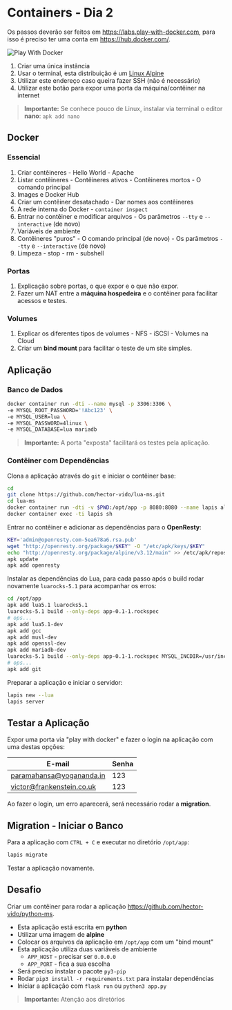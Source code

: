 # Containers - Dia 2

Os passos deverão ser feitos em https://labs.play-with-docker.com, para isso é preciso ter uma conta em https://hub.docker.com/.

![Play With Docker](images/play-with-docker.png)

  1. Criar uma única instância
  2. Usar o terminal, esta distribuição é um [Linux Alpine](https://alpinelinux.org/)
  3. Utilizar este endereço caso queira fazer SSH (não é necessário)
  4. Utilizar este botão para expor uma porta da máquina/contêiner na internet

> **Importante:** Se conhece pouco de Linux, instalar via terminal o editor **nano**: `apk add nano`

## Docker

### Essencial

  1. Criar contêineres
    - Hello World
    - Apache
  2. Listar contêineres
    - Contêineres ativos
    - Contêineres mortos
    - O comando principal
  3. Images e Docker Hub
  4. Criar um contêiner desatachado
    - Dar nomes aos contêineres
  5. A rede interna do Docker
    - `container inspect`
  6. Entrar no contêiner e modificar arquivos
    - Os parâmetros `--tty` e `--interactive` (de novo)
  7. Variáveis de ambiente
  8. Contêineres "puros"
    - O comando principal (de novo)
    - Os parâmetros `--tty` e `--interactive` (de novo)
  9. Limpeza
    - stop
    - rm
    - subshell

### Portas

  1. Explicação sobre portas, o que expor e o que não expor.
  2. Fazer um NAT entre a **máquina hospedeira** e o contêiner para facilitar acessos e testes.

### Volumes

  1. Explicar os diferentes tipos de volumes
    - NFS
    - iSCSI
    - Volumes na Cloud
  2. Criar um **bind mount** para facilitar o teste de um site simples.

## Aplicação

### Banco de Dados

```bash
docker container run -dti --name mysql -p 3306:3306 \
-e MYSQL_ROOT_PASSWORD='!Abc123' \
-e MYSQL_USER=lua \
-e MYSQL_PASSWORD=4linux \
-e MYSQL_DATABASE=lua mariadb
```

> **Importante:** A porta "exposta" facilitará os testes pela aplicação.

### Contêiner com Dependências

Clona a aplicação através do `git` e iniciar o contêiner base:

```bash
cd
git clone https://github.com/hector-vido/lua-ms.git
cd lua-ms
docker container run -dti -v $PWD:/opt/app -p 8080:8080 --name lapis alpine
docker container exec -ti lapis sh
```

Entrar no contêiner e adicionar as dependências para o **OpenResty**:

```bash
KEY='admin@openresty.com-5ea678a6.rsa.pub'
wget "http://openresty.org/package/$KEY" -O "/etc/apk/keys/$KEY"
echo "http://openresty.org/package/alpine/v3.12/main" >> /etc/apk/repositories
apk update
apk add openresty
```

Instalar as dependências do Lua, para cada passo após o build rodar novamente `luarocks-5.1` para acompanhar os erros:

```bash
cd /opt/app
apk add lua5.1 luarocks5.1
luarocks-5.1 build --only-deps app-0.1-1.rockspec
# ops...
apk add lua5.1-dev
apk add gcc
apk add musl-dev
apk add openssl-dev
apk add mariadb-dev
luarocks-5.1 build --only-deps app-0.1-1.rockspec MYSQL_INCDIR=/usr/include/mysql
# ops...
apk add git
```

Preparar a aplicação e iniciar o servidor:

```bash
lapis new --lua
lapis server
```

## Testar a Aplicação

Expor uma porta via "play with docker" e fazer o login na aplicação com uma destas opções:

| E-mail                    | Senha |
|---------------------------|-------|
| paramahansa@yogananda.in  | 123   |
| victor@frankenstein.co.uk | 123   |

Ao fazer o login, um erro aparecerá, será necessário rodar a **migration**.

## Migration - Iniciar o Banco

Para a aplicação com `CTRL + C` e executar no diretório `/opt/app`:

```bash
lapis migrate
```

Testar a aplicação novamente.

## Desafio

Criar um contêiner para rodar a aplicação https://github.com/hector-vido/python-ms.

  - Esta aplicação está escrita em **python**
  - Utilizar uma imagem de **alpine**
  - Colocar os arquivos da aplicação em `/opt/app` com um "bind mount"
  - Esta aplicação utiliza duas variáveis de ambiente
    - `APP_HOST` - precisar ser `0.0.0.0`
    - `APP_PORT` - fica a sua escolha
  - Será preciso instalar o pacote `py3-pip`
  - Rodar `pip3 install -r requirements.txt` para instalar dependências
  - Iniciar a aplicação com `flask run` ou `python3 app.py`

> **Importante:** Atenção aos diretórios

